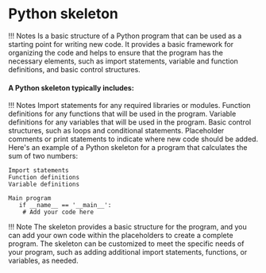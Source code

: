 # Python skeleton 
!!! Notes
       Is a basic structure of a Python program that can be used as a starting point for writing new code. It provides a basic framework for organizing the code and helps to ensure that the program has the necessary elements, such as import statements, variable and function definitions, and basic control structures.

####  A Python skeleton typically includes:
!!! Notes
        Import statements for any required libraries or modules.
        Function definitions for any functions that will be used in the program.
        Variable definitions for any variables that will be used in the program.
        Basic control structures, such as loops and conditional statements.
        Placeholder comments or print statements to indicate where new code should be added.
        Here's an example of a Python skeleton for a program that calculates the sum of two numbers:

```
Import statements
Function definitions
Variable definitions

Main program
   if __name__ == '__main__':
    # Add your code here
```

!!! Note 
        The skeleton provides a basic structure for the program, and you can add your own code within the placeholders to create a complete program. The skeleton can be customized to meet the specific needs of your program, such as adding additional import statements, functions, or variables, as needed.